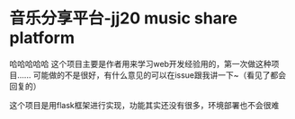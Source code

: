 # 音乐分享平台-jj20 music share platform
哈哈哈哈哈 这个项目主要是作者用来学习web开发经验用的，第一次做这种项目......
可能做的不是很好，有什么意见的可以在issue跟我讲一下~（看见了都会回复的）

这个项目是用flask框架进行实现，功能其实还没有很多，环境部署也不会很难
